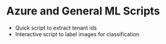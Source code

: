 # Azure and General ML Scripts

* Quick script to extract tenant ids
* Interactive script to label images for classification
